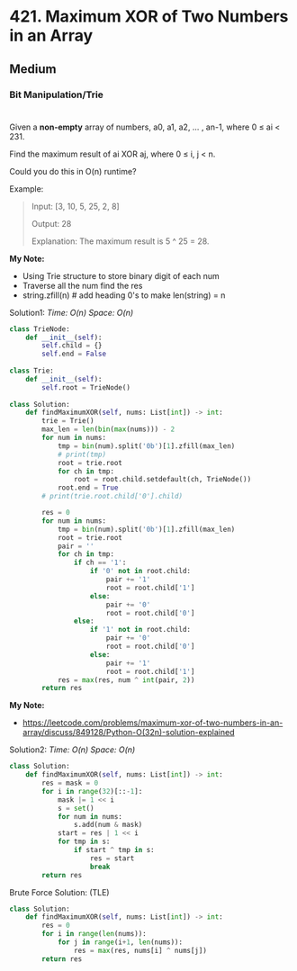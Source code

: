 # 421. Maximum XOR of Two Numbers in an Array
## Medium
### Bit Manipulation/Trie
#

Given a **non-empty** array of numbers, a0, a1, a2, … , an-1, where 0 ≤ ai < 231.

Find the maximum result of ai XOR aj, where 0 ≤ i, j < n.

Could you do this in O(n) runtime?

Example:
>Input: [3, 10, 5, 25, 2, 8]
>
>Output: 28
>
>Explanation: The maximum result is 5 ^ 25 = 28.

**My Note:**
* Using Trie structure to store binary digit of each num
* Traverse all the num find the res
* string.zfill(n) # add heading 0's to make len(string) = n

Solution1:
*Time: O(n)*
*Space: O(n)*
```python
class TrieNode:
    def __init__(self):
        self.child = {}
        self.end = False
    
class Trie:
    def __init__(self):
        self.root = TrieNode()
    
class Solution:
    def findMaximumXOR(self, nums: List[int]) -> int:
        trie = Trie()
        max_len = len(bin(max(nums))) - 2
        for num in nums:
            tmp = bin(num).split('0b')[1].zfill(max_len)
            # print(tmp)
            root = trie.root
            for ch in tmp:
                root = root.child.setdefault(ch, TrieNode())
            root.end = True
        # print(trie.root.child['0'].child)

        res = 0
        for num in nums:
            tmp = bin(num).split('0b')[1].zfill(max_len)
            root = trie.root
            pair = ''
            for ch in tmp:
                if ch == '1':
                    if '0' not in root.child:
                        pair += '1'
                        root = root.child['1']
                    else:
                        pair += '0'
                        root = root.child['0']
                else:
                    if '1' not in root.child:
                        pair += '0'
                        root = root.child['0']
                    else:
                        pair += '1'
                        root = root.child['1']
            res = max(res, num ^ int(pair, 2))
        return res
```

**My Note:**
* https://leetcode.com/problems/maximum-xor-of-two-numbers-in-an-array/discuss/849128/Python-O(32n)-solution-explained

Solution2:
*Time: O(n)*
*Space: O(n)*
```python
class Solution:
    def findMaximumXOR(self, nums: List[int]) -> int:
        res = mask = 0
        for i in range(32)[::-1]:
            mask |= 1 << i
            s = set()
            for num in nums:
                s.add(num & mask)
            start = res | 1 << i
            for tmp in s:
                if start ^ tmp in s:
                    res = start
                    break
        return res
```

Brute Force Solution: (TLE)
```python
class Solution:
    def findMaximumXOR(self, nums: List[int]) -> int:
        res = 0
        for i in range(len(nums)):
            for j in range(i+1, len(nums)):
                res = max(res, nums[i] ^ nums[j])
        return res
```
